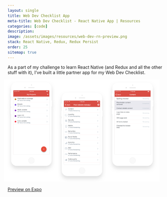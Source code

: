 ```yaml
---
layout: single
title: Web Dev Checklist App
meta-title: Web Dev Checklist - React Native App | Resources
categories: [code]
description: 
image: /assets/images/resources/web-dev-rn-preview.png
stack: React Native, Redux, Redux Persist
order: 25
sitemap: true
---
```


As a part of my challenge to learn React Native (and Redux and all the other stuff with it), I’ve built a little partner app for my Web Dev Checklist.

<img src="/assets/images/resources/web-dev-rn-preview.png" class="img-responsive" alt="Web Dev Checklist - React Native App" style="margin-left: -12px;">

<a href="https://expo.io/@imaginarydesign/webdevcheck" target="_blank" class="btn btn-fill btn-large">Preview on Expo</a>